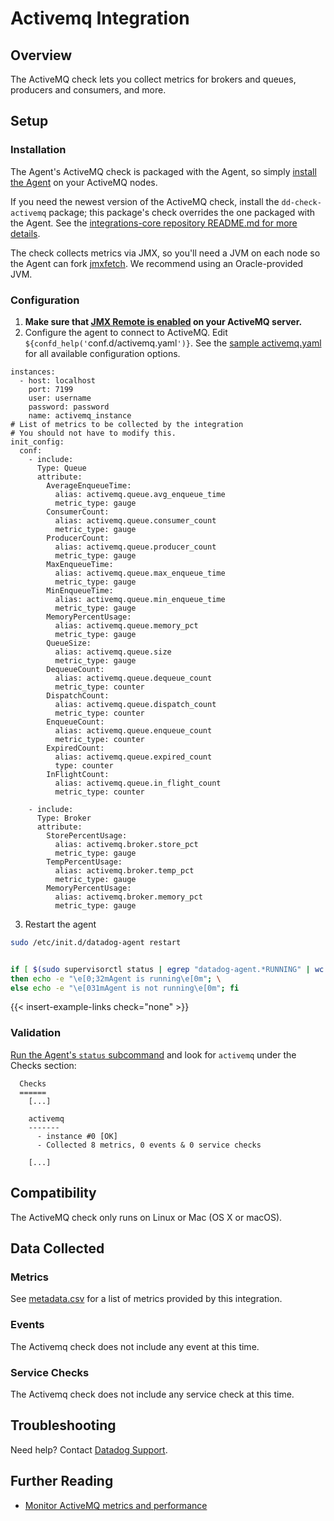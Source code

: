 # Activemq Integration

## Overview

The ActiveMQ check lets you collect metrics for brokers and queues, producers and consumers, and more.

## Setup
### Installation

The Agent's ActiveMQ check is packaged with the Agent, so simply [install the Agent](https://app.datadoghq.com/account/settings#agent) on your ActiveMQ nodes.

If you need the newest version of the ActiveMQ check, install the `dd-check-activemq` package; this package's check overrides the one packaged with the Agent. See the [integrations-core repository README.md for more details](https://github.com/DataDog/integrations-core#installing-the-integrations).

The check collects metrics via JMX, so you'll need a JVM on each node so the Agent can fork [jmxfetch](https://github.com/DataDog/jmxfetch). We recommend using an Oracle-provided JVM.

### Configuration

1. **Make sure that [JMX Remote is enabled](http://activemq.apache.org/jmx.html) on your ActiveMQ server.**
2. Configure the agent to connect to ActiveMQ. Edit `${confd_help('`conf.d/activemq.yaml`')}`. See the [sample activemq.yaml](https://github.com/DataDog/integrations-core/blob/master/activemq/conf.yaml.example) for all available configuration options.

```
instances:
  - host: localhost
    port: 7199
    user: username
    password: password
    name: activemq_instance
# List of metrics to be collected by the integration
# You should not have to modify this.
init_config:
  conf:
    - include:
      Type: Queue
      attribute:
        AverageEnqueueTime:
          alias: activemq.queue.avg_enqueue_time
          metric_type: gauge
        ConsumerCount:
          alias: activemq.queue.consumer_count
          metric_type: gauge
        ProducerCount:
          alias: activemq.queue.producer_count
          metric_type: gauge
        MaxEnqueueTime:
          alias: activemq.queue.max_enqueue_time
          metric_type: gauge
        MinEnqueueTime:
          alias: activemq.queue.min_enqueue_time
          metric_type: gauge
        MemoryPercentUsage:
          alias: activemq.queue.memory_pct
          metric_type: gauge
        QueueSize:
          alias: activemq.queue.size
          metric_type: gauge
        DequeueCount:
          alias: activemq.queue.dequeue_count
          metric_type: counter
        DispatchCount:
          alias: activemq.queue.dispatch_count
          metric_type: counter
        EnqueueCount:
          alias: activemq.queue.enqueue_count
          metric_type: counter
        ExpiredCount:
          alias: activemq.queue.expired_count
          type: counter
        InFlightCount:
          alias: activemq.queue.in_flight_count
          metric_type: counter

    - include:
      Type: Broker
      attribute:
        StorePercentUsage:
          alias: activemq.broker.store_pct
          metric_type: gauge
        TempPercentUsage:
          alias: activemq.broker.temp_pct
          metric_type: gauge
        MemoryPercentUsage:
          alias: activemq.broker.memory_pct
          metric_type: gauge
```

3. Restart the agent

```bash
sudo /etc/init.d/datadog-agent restart


if [ $(sudo supervisorctl status | egrep "datadog-agent.*RUNNING" | wc -l) == 3 ]; \
then echo -e "\e[0;32mAgent is running\e[0m"; \
else echo -e "\e[031mAgent is not running\e[0m"; fi
```

{{< insert-example-links check="none" >}}

### Validation

[Run the Agent's `status` subcommand](https://docs.datadoghq.com/agent/faq/agent-status-and-information/) and look for `activemq` under the Checks section:

```
  Checks
  ======
    [...]

    activemq
    -------
      - instance #0 [OK]
      - Collected 8 metrics, 0 events & 0 service checks

    [...]
```

## Compatibility

The ActiveMQ check only runs on Linux or Mac (OS X or macOS).

## Data Collected
### Metrics
See [metadata.csv](https://github.com/DataDog/integrations-core/blob/master/activemq/metadata.csv) for a list of metrics provided by this integration.

### Events
The Activemq check does not include any event at this time.

### Service Checks
The Activemq check does not include any service check at this time.

## Troubleshooting
Need help? Contact [Datadog Support](http://docs.datadoghq.com/help/).

## Further Reading

* [Monitor ActiveMQ metrics and performance](https://www.datadoghq.com/blog/monitor-activemq-metrics-performance/)
